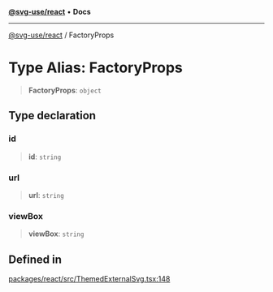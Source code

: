 [**@svg-use/react**](../README.md) • **Docs**

---

[@svg-use/react](../README.md) / FactoryProps

# Type Alias: FactoryProps

> **FactoryProps**: `object`

## Type declaration

### id

> **id**: `string`

### url

> **url**: `string`

### viewBox

> **viewBox**: `string`

## Defined in

[packages/react/src/ThemedExternalSvg.tsx:148](https://github.com/fpapado/svg-use/blob/main/packages/react/src/ThemedExternalSvg.tsx#L148)
